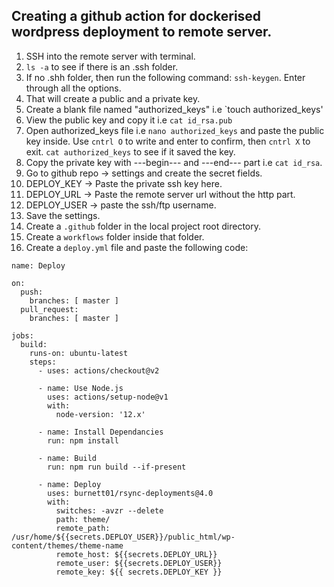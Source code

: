 ## Creating a github action for dockerised wordpress deployment to remote server. 

1. SSH into the remote server with terminal.
2. `ls -a` to see if there is an .ssh folder. 
3. If no .shh folder, then run the following command: `ssh-keygen`. Enter through all the options.
4. That will create a public and a private key. 
5. Create a blank file named "authorized_keys" i.e `touch authorized_keys'
6. View the public key and copy it i.e `cat id_rsa.pub`
7. Open authorized_keys file i.e `nano authorized_keys` and paste the public key inside. Use `cntrl O` to write and enter to confirm, then `cntrl X` to exit. `cat authorized_keys` to see if it saved the key. 
8. Copy the private key with ---begin--- and ---end--- part i.e `cat id_rsa`.
9. Go to github repo -> settings and create the secret fields. 
10. DEPLOY_KEY -> Paste the private ssh key here. 
11. DEPLOY_URL -> Paste the remote server url without the http part. 
12. DEPLOY_USER -> paste the ssh/ftp username. 
13. Save the settings. 
16. Create a `.github` folder in the local project root directory. 
17. Create a `workflows` folder inside that folder. 
18. Create a `deploy.yml` file and paste the following code:

```
name: Deploy

on:
  push:
    branches: [ master ]
  pull_request:
    branches: [ master ]

jobs:
  build:
    runs-on: ubuntu-latest
    steps:
      - uses: actions/checkout@v2

      - name: Use Node.js
        uses: actions/setup-node@v1
        with:
          node-version: '12.x'

      - name: Install Dependancies
        run: npm install

      - name: Build
        run: npm run build --if-present

      - name: Deploy
        uses: burnett01/rsync-deployments@4.0
        with:
          switches: -avzr --delete
          path: theme/
          remote_path: /usr/home/${{secrets.DEPLOY_USER}}/public_html/wp-content/themes/theme-name
          remote_host: ${{secrets.DEPLOY_URL}}
          remote_user: ${{secrets.DEPLOY_USER}}
          remote_key: ${{ secrets.DEPLOY_KEY }}
```
  
